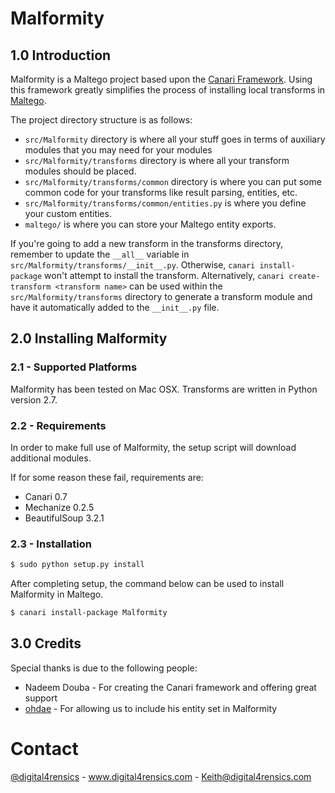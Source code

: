 Malformity
==========

## 1.0 Introduction

Malformity is a Maltego project based upon the [Canari Framework](https://github.com/allfro/canari).
Using this framework greatly simplifies the process of installing local transforms in [Maltego](http://paterva.com/).

The project directory structure is as follows:

* `src/Malformity` directory is where all your stuff goes in terms of auxiliary modules that you may need for your
  modules
* `src/Malformity/transforms` directory is where all your transform modules should be placed.
* `src/Malformity/transforms/common` directory is where you can put some common code for your transforms like result
  parsing, entities, etc.
* `src/Malformity/transforms/common/entities.py` is where you define your custom entities.
* `maltego/` is where you can store your Maltego entity exports.

If you're going to add a new transform in the transforms directory, remember to update the `__all__` variable in
`src/Malformity/transforms/__init__.py`. Otherwise, `canari install-package` won't attempt to install the transform.
Alternatively, `canari create-transform <transform name>` can be used within the `src/Malformity/transforms` directory
to generate a transform module and have it automatically added to the `__init__.py` file.

## 2.0 Installing Malformity

### 2.1 - Supported Platforms
Malformity has been tested on Mac OSX. Transforms are written in Python version 2.7.

### 2.2 - Requirements
In order to make full use of Malformity, the setup script will download additional modules.

If for some reason these fail, requirements are:
* Canari 0.7
* Mechanize 0.2.5
* BeautifulSoup 3.2.1

### 2.3 - Installation
```bash
$ sudo python setup.py install
```

After completing setup, the command below can be used to install Malformity in Maltego.

```bash
$ canari install-package Malformity
```

## 3.0 Credits
Special thanks is due to the following people:

* Nadeem Douba - For creating the Canari framework and offering great support
* [ohdae](https://github.com/ohdae) - For allowing us to include his entity set in Malformity

# Contact

[@digital4rensics](https://twitter.com/Digital4rensics) - www.digital4rensics.com - Keith@digital4rensics.com
